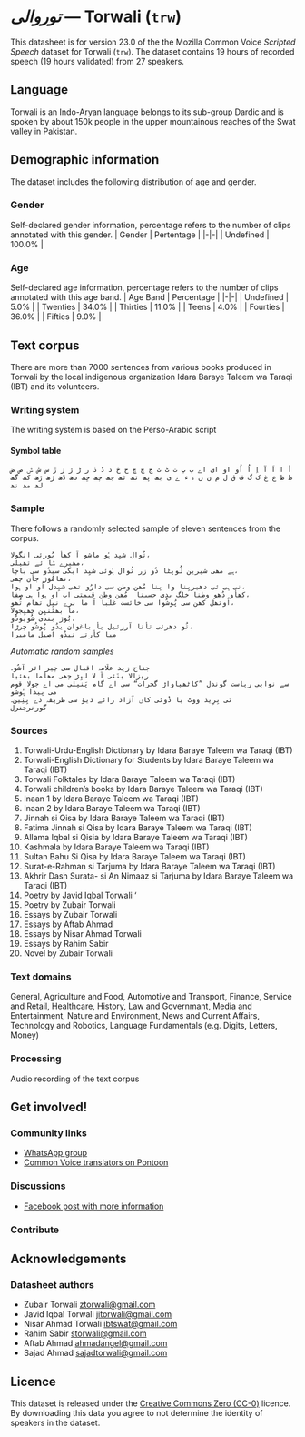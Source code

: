 # *توروالی* &mdash; Torwali (`trw`)
This datasheet is for version 23.0 of the the Mozilla Common Voice *Scripted Speech* dataset 
for Torwali (`trw`). The dataset contains 19 hours of recorded
speech (19 hours validated) from 27 speakers.

## Language
Torwali is an Indo-Aryan language belongs to its sub-group Dardic and is spoken by about 150k people in the upper mountainous reaches of the Swat valley in Pakistan.
<!-- {{LANGUAGE_DESCRIPTION}} -->
<!-- Provide a brief (1-2 paragraph) description of your language -->
<!-- ### Variants -->
<!-- {{VARIANT_DESCRIPTION}} -->
<!-- @ OPTIONAL @ -->
<!-- Describe the variants (MCV variants) of your language -->
<!-- Original Answer: -->
<!-- Sinkaen, Chail -->

## Demographic information
The dataset includes the following distribution of age and gender.
<!-- You can get a lot of the information in this section from https://analyzer.cv-toolbox.web.tr/browse -->

### Gender
Self-declared gender information, percentage refers to the number of clips annotated with this gender.
| Gender | Pertentage |
|-|-|
| Undefined | 100.0% |
<!-- {{GENDER_TABLE}} -->
<!-- @ AUTOMATICALLY GENERATED @ -->
<!-- | Gender | Frequency |
|--------|-----------|
| male, masculine | ? |
| undeclared | ? |
| female, feminine | ? | -->

### Age
Self-declared age information, percentage refers to the number of clips annotated with this age band.
| Age Band | Percentage |
|-|-|
| Undefined | 5.0% |
| Twenties | 34.0% |
| Thirties | 11.0% |
| Teens | 4.0% |
| Fourties | 36.0% |
| Fifties | 9.0% |
<!-- {{AGE_TABLE}} -->
<!-- @ AUTOMATICALLY GENERATED @ -->
<!-- | Age band | Frequency |
|----------|-----------|
| teens | ? |
| twenties | ? |
| thirties | ? |
| fourties | ? |
| fifties | ? |
   ...if other age ranges are present in your data, add rows... -->

## Text corpus
There are more than 7000 sentences from various books produced in Torwali by the local indigenous organization Idara Baraye Taleem wa Taraqi (IBT) and its volunteers.
<!-- {{TEXT_CORPUS_DESCRIPTION}} -->
<!-- @ OPTIONAL @ -->
<!-- An overview of the text corpus, with information such as average length (in characters and words) of validated sentences. -->

### Writing system
The writing system is based on the Perso-Arabic script
<!-- {{WRITING_SYSTEM_DESCRIPTION}} -->
<!-- @ OPTIONAL @ -->
<!-- A description of the writing system (or writing systems) used in the text corpus -->

#### Symbol table
```أ ا اَ آ اِ اُ اُو او ای اے ب پ ت ٹ ث ج چ ڇ ح خ د ڈ ذ ر ڑ ژ ز ڙ س ش ݜ ص ض ط ظ ع غ ک گ ف ق ل م ن ں ہ ء ے ی بھ پھ تھ ٹھ جھ چھ ڇھ دھ ڈھ ڑھ ڙھ کھ گھ لھ مھ نھ```
<!-- {{ALPHABET_TABLE}} -->
<!-- @ OPTIONAL @ -->
<!-- If the writing system is alphabetic, you can include the valid alphabet here -->

### Sample
There follows a randomly selected sample of eleven sentences from the corpus.
```
تُوال شیِد ہُو ماشو آ کھأ بُورئی انگولا،
مھیرے ݜا ئے تھیلی،
ہے مھی شیرین لُوپٹا دُو زر تُوال ہُوئی شیِد ایگی سیدُو سی باچا،
تھامُوڑ جأن چھی،
نی ہی ئی دھیریِنا وا پنا مُھن وطن سی دارُو تھی شیِدل اُو او ہوا،
کھأو دُھو وطنا خلگ یدی حسینا  مُھن وطن قیمتی اب او ہوا ہی صفا،
اُوتھل کھن سی پُوشُوا سی خائست غلبا آ ما برے نیِل تھام تُھو،
مأ بھئنیِن چھیِجولا،
بُوڑ بندی شُویودُو،
تُو دھرئی تأنا آرزئیل یأ باغوان یدُو پُوشُو چرڑا،
میِا کأرتے نیدُو اصیل مامیرا
```

*Automatic random samples*

```
جناح زید علّامہ اقبال سی چیر اثر آشُو۔
ریزالا بنَئی آ لا لیِڑ چھی مھأما بھئیا
سے نوابی ریاست گوندل ”کاٹھیاواڑ گجرات“ سی اے گام پَنیِلی می اے جولا قوم می پیدا ہُوشُو
تی بِرِید ووٹ یا دُوئی کاں آزاد رائے دیؤ سی طریقہ دے یِنِین۔
گورنرجنرل
```
<!-- {{SENTENCES_SAMPLE}} -->

### Sources
1. Torwali-Urdu-English Dictionary by Idara Baraye Taleem wa Taraqi (IBT) 
2. Torwali-English Dictionary for Students by Idara Baraye Taleem wa Taraqi (IBT) 
3. Torwali Folktales by Idara Baraye Taleem wa Taraqi (IBT) 
4. Torwali children’s books by Idara Baraye Taleem wa Taraqi (IBT) 
5. Inaan 1 by Idara Baraye Taleem wa Taraqi (IBT) 
6. Inaan 2 by Idara Baraye Taleem wa Taraqi (IBT) 
7. Jinnah si Qisa by Idara Baraye Taleem wa Taraqi (IBT) 
8. Fatima Jinnah si Qisa by Idara Baraye Taleem wa Taraqi (IBT) 
9. Allama Iqbal si Qisia by Idara Baraye Taleem wa Taraqi (IBT) 
10. Kashmala by Idara Baraye Taleem wa Taraqi (IBT) 
11. Sultan Bahu Si Qisa by Idara Baraye Taleem wa Taraqi (IBT) 
12. Surat-e-Rahman si Tarjuma by Idara Baraye Taleem wa Taraqi (IBT) 
13. Akhrir Dash Surata- si An Nimaaz si Tarjuma by Idara Baraye Taleem wa Taraqi (IBT) 
14. Poetry by Javid Iqbal Torwali ‘ 
15. Poetry by Zubair Torwali  
16. Essays by Zubair Torwali  
17. Essays by Aftab Ahmad  
18. Essays by Nisar Ahmad Torwali  
19. Essays by Rahim Sabir  
20. Novel by Zubair Torwali
<!-- {{SOURCES_LIST}} -->
<!-- @ OPTIONAL @ -->
<!-- A list of sentence sources, can be curated to the top-N -->

### Text domains
General, Agriculture and Food, Automotive and Transport, Finance, Service and Retail, Healthcare, History, Law and Governmant, Media and Entertainment, Nature and Environment, News and Current Affairs, Technology and Robotics, Language Fundamentals (e.g. Digits, Letters, Money)
<!-- {{TEXT_DOMAIN_DESCRIPTION}} -->
<!-- @ OPTIONAL @ -->
<!-- What text domains are represented in the corpus? -->

### Processing
Audio recording of the text corpus
<!-- {{PROCESSING_DESCRIPTION}} -->
<!-- @ OPTIONAL @ -->
<!-- How has the text data been processed -->

## Get involved!

### Community links
* [WhatsApp group](https://ibtnorthpakistan.org/)
* [Common Voice translators on Pontoon](https://pontoon.mozilla.org/trw/common-voice/contributors/)
<!-- {{COMMUNITY_LINKS_LIST}} -->
<!-- @ OPTIONAL @ -->
<!-- Links to community chats / fora -->

### Discussions
* [Facebook post with more information](https://web.facebook.com/share/p/177y8v6z3C/)
<!-- {{DISCUSSION_LINKS_LIST}} -->
<!-- @ OPTIONAL @ -->
<!-- Any links to discussions, for example on Discourse or other fora or blogs can be included here -->

### Contribute
<!-- {{CONTRIBUTE_LINKS_LIST}} -->
<!-- Here you can include links for how to contribute to the dataset -->

## Acknowledgements

### Datasheet authors
* Zubair Torwali <ztorwali@gmail.com>
* Javid Iqbal Torwali <jitorwali@gmail.com>
* Nisar Ahmad Torwali <ibtswat@gmail.com>
* Rahim Sabir <storwali@gmail.com>
* Aftab Ahmad <ahmadangel@gmail.com>
* Sajad Ahmad <sajadtorwali@gmail.com>
<!-- {{DATASHEET_AUTHORS_LIST}} -->
<!-- A list in the format of: Your Name <email@email.com> -->

## Licence
This dataset is released under the [Creative Commons Zero (CC-0)](https://creativecommons.org/public-domain/cc0/) licence. By downloading this data
you agree to not determine the identity of speakers in the dataset.